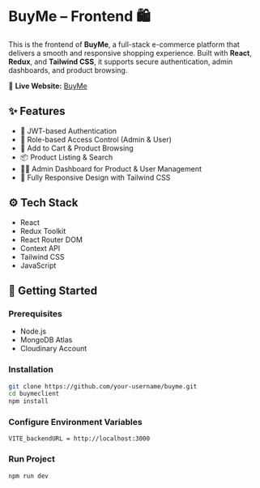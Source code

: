 # BuyMe – Frontend 🛍️

This is the frontend of **BuyMe**, a full-stack e-commerce platform that delivers a smooth and responsive shopping experience. Built with **React**, **Redux**, and **Tailwind CSS**, it supports secure authentication, admin dashboards, and product browsing.

🔗 **Live Website:** [BuyMe](https://buyme-client-dg4x.vercel.app)

## ✨ Features

- 🔐 JWT-based Authentication
- 👤 Role-based Access Control (Admin & User)
- 🛒 Add to Cart & Product Browsing
- 📦 Product Listing & Search
- 🧑‍💻 Admin Dashboard for Product & User Management
- 📱 Fully Responsive Design with Tailwind CSS

## ⚙️ Tech Stack

- React
- Redux Toolkit
- React Router DOM
- Context API
- Tailwind CSS
- JavaScript


## 🚀 Getting Started

### Prerequisites

- Node.js
- MongoDB Atlas
- Cloudinary Account

### Installation
```bash
git clone https://github.com/your-username/buyme.git
cd buymeclient
npm install
```

### Configure Environment Variables
```Create a .env file inside the backend/ directory and add:
VITE_backendURL = http://localhost:3000
```

### Run Project
```bash
npm run dev




